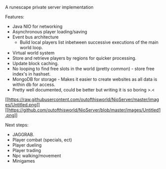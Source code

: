 

A runescape private server implementation


Features:
- Java NIO for networking
- Asynchronous player loading/saving
- Event bus architecture
	- Build local players list inbetween successive executions of the main world loop.
- Virtual world system
- Store and retrieve players by regions for quicker processing.
- Update block caching.
- No looping to find free slots in the world (pretty common) - store free index's in hashset.
- MongoDB for storage - Makes it easier to create websites as all data is within db for access.
- Pretty well documented, could be better but writing it is so boring >.<


[[https://raw.githubusercontent.com/outofthisworld/NioServer/master/images/Untitled.png]]
[[https://github.com/outofthisworld/NioServer/blob/master/images/Untitled1.png]]


Next steps:

- JAGGRAB.
- Player combat (specials, ect)
- Player dueling
- Player trading
- Npc walking/movement
- Minigames

